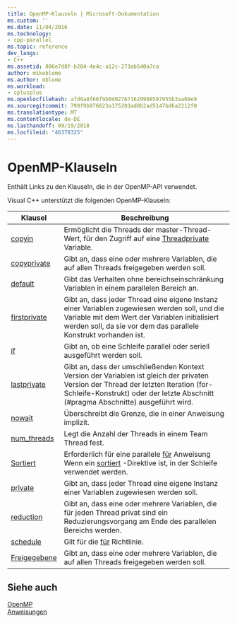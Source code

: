 ```yaml
---
title: OpenMP-Klauseln | Microsoft-Dokumentation
ms.custom: ''
ms.date: 11/04/2016
ms.technology:
- cpp-parallel
ms.topic: reference
dev_langs:
- C++
ms.assetid: 806e7d8f-b204-4e4c-a12c-273ab540a7ca
author: mikeblome
ms.author: mblome
ms.workload:
- cplusplus
ms.openlocfilehash: afd0a8f66f9b0d027671629998597955b3aa69e9
ms.sourcegitcommit: 799f9b976623a375203ad8b2ad5147bd6a2212f0
ms.translationtype: MT
ms.contentlocale: de-DE
ms.lasthandoff: 09/19/2018
ms.locfileid: "46378325"
---
```

# <a name="openmp-clauses"></a>OpenMP-Klauseln

Enthält Links zu den Klauseln, die in der OpenMP-API verwendet.

Visual C++ unterstützt die folgenden OpenMP-Klauseln:

|Klausel|Beschreibung|
|------------|-----------------|
|[copyin](../../../parallel/openmp/reference/copyin.md)|Ermöglicht die Threads der master-Thread-Wert, für den Zugriff auf eine [Threadprivate](../../../parallel/openmp/reference/threadprivate.md) Variable.|
|[copyprivate](../../../parallel/openmp/reference/copyprivate.md)|Gibt an, dass eine oder mehrere Variablen, die auf allen Threads freigegeben werden soll.|
|[default](../../../parallel/openmp/reference/default-openmp.md)|Gibt das Verhalten ohne bereichseinschränkung Variablen in einem parallelen Bereich an.|
|[firstprivate](../../../parallel/openmp/reference/firstprivate.md)|Gibt an, dass jeder Thread eine eigene Instanz einer Variablen zugewiesen werden soll, und die Variable mit dem Wert der Variablen initialisiert werden soll, da sie vor dem das parallele Konstrukt vorhanden ist.|
|[if](../../../parallel/openmp/reference/if-openmp.md)|Gibt an, ob eine Schleife parallel oder seriell ausgeführt werden soll.|
|[lastprivate](../../../parallel/openmp/reference/lastprivate.md)|Gibt an, dass der umschließenden Kontext Version der Variablen ist gleich der privaten Version der Thread der letzten Iteration (for-Schleife-Konstrukt) oder der letzte Abschnitt (#pragma Abschnitte) ausgeführt wird.|
|[nowait](../../../parallel/openmp/reference/nowait.md)|Überschreibt die Grenze, die in einer Anweisung implizit.|
|[num_threads](../../../parallel/openmp/reference/num-threads.md)|Legt die Anzahl der Threads in einem Team Thread fest.|
|[Sortiert](../../../parallel/openmp/reference/ordered-openmp-clauses.md)|Erforderlich für eine parallele [für](../../../parallel/openmp/reference/for-openmp.md) Anweisung Wenn ein [sortiert](../../../parallel/openmp/reference/ordered-openmp-directives.md) -Direktive ist, in der Schleife verwendet werden.|
|[private](../../../parallel/openmp/reference/private-openmp.md)|Gibt an, dass jeder Thread eine eigene Instanz einer Variablen zugewiesen werden soll.|
|[reduction](../../../parallel/openmp/reference/reduction.md)|Gibt an, dass eine oder mehrere Variablen, die für jeden Thread privat sind ein Reduzierungsvorgang am Ende des parallelen Bereichs werden.|
|[schedule](../../../parallel/openmp/reference/schedule.md)|Gilt für die [für](../../../parallel/openmp/reference/for-openmp.md) Richtlinie.|
|[Freigegebene](../../../parallel/openmp/reference/shared-openmp.md)|Gibt an, dass eine oder mehrere Variablen, die auf allen Threads freigegeben werden soll.|

## <a name="see-also"></a>Siehe auch

[OpenMP](../../../parallel/openmp/openmp-in-visual-cpp.md)<br/>
[Anweisungen](../../../parallel/openmp/reference/openmp-directives.md)